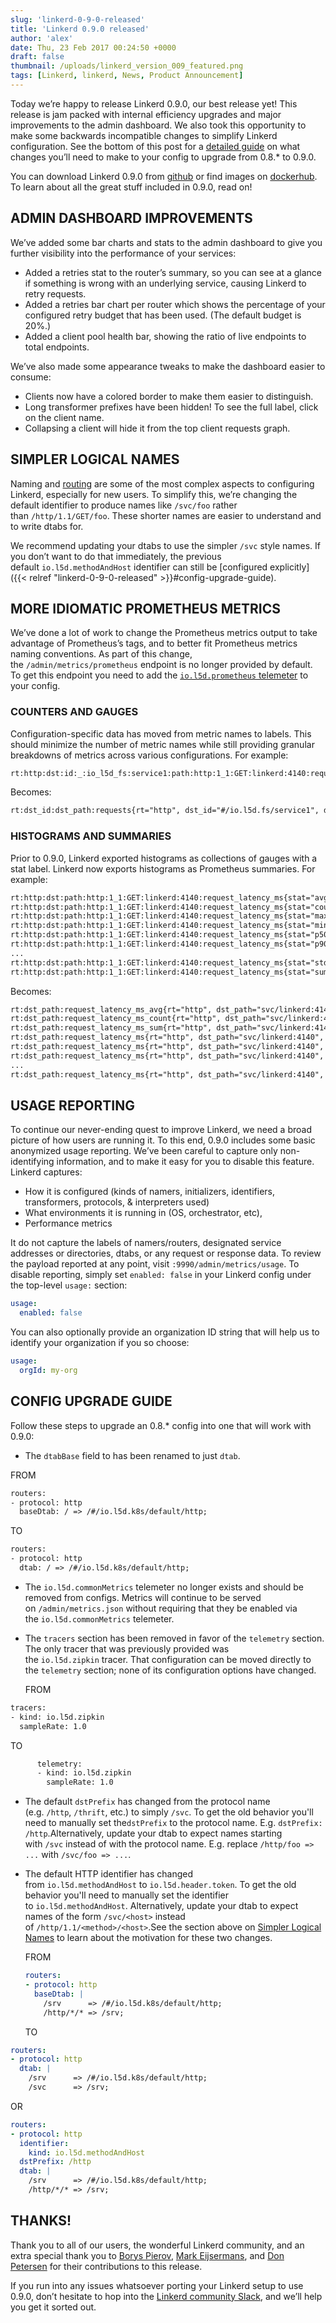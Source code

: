 ```yaml
---
slug: 'linkerd-0-9-0-released'
title: 'Linkerd 0.9.0 released'
author: 'alex'
date: Thu, 23 Feb 2017 00:24:50 +0000
draft: false
thumbnail: /uploads/linkerd_version_009_featured.png
tags: [Linkerd, linkerd, News, Product Announcement]
---
```


Today we’re happy to release Linkerd 0.9.0, our best release yet! This release
is jam packed with internal efficiency upgrades and major improvements to the
admin dashboard. We also took this opportunity to make some backwards
incompatible changes to simplify Linkerd configuration. See the bottom of this
post for a [detailed guide](#config-upgrade-guide) on what changes you’ll need
to make to your config to upgrade from 0.8.\* to 0.9.0.

You can download Linkerd 0.9.0
from [github](https://github.com/linkerd/linkerd/releases/tag/0.9.0) or find
images on [dockerhub](https://hub.docker.com/r/buoyantio/linkerd). To learn
about all the great stuff included in 0.9.0, read on!

## ADMIN DASHBOARD IMPROVEMENTS

We’ve added some bar charts and stats to the admin dashboard to give you further
visibility into the performance of your services:

- Added a retries stat to the router’s summary, so you can see at a glance if
  something is wrong with an underlying service, causing Linkerd to retry
  requests.
- Added a retries bar chart per router which shows the percentage of your
  configured retry budget that has been used. (The default budget is 20%.)
- Added a client pool health bar, showing the ratio of live endpoints to total
  endpoints.

We’ve also made some appearance tweaks to make the dashboard easier to consume:

- Clients now have a colored border to make them easier to distinguish.
- Long transformer prefixes have been hidden! To see the full label, click on
  the client name.
- Collapsing a client will hide it from the top client requests graph.

## SIMPLER LOGICAL NAMES

Naming and [routing](https://linkerd.io/in-depth/routing/) are some of the most
complex aspects to configuring Linkerd, especially for new users. To simplify
this, we’re changing the default identifier to produce names
like `/svc/foo` rather than `/http/1.1/GET/foo`. These shorter names are easier
to understand and to write dtabs for.

We recommend updating your dtabs to use the simpler `/svc` style names. If you
don’t want to do that immediately, the previous
default `io.l5d.methodAndHost` identifier can still be [configured
explicitly]({{< relref "linkerd-0-9-0-released" >}}#config-upgrade-guide).

## MORE IDIOMATIC PROMETHEUS METRICS

We’ve done a lot of work to change the Prometheus metrics output to take
advantage of Prometheus’s tags, and to better fit Prometheus metrics naming
conventions. As part of this change, the `/admin/metrics/prometheus` endpoint is
no longer provided by default. To get this endpoint you need to add
the [`io.l5d.prometheus` telemeter](https://linkerd.io/config/0.9.0/linkerd/index.html#prometheus)
to your config.

### COUNTERS AND GAUGES

Configuration-specific data has moved from metric names to labels. This should
minimize the number of metric names while still providing granular breakdowns of
metrics across various configurations. For example:

```txt
rt:http:dst:id:_:io_l5d_fs:service1:path:http:1_1:GET:linkerd:4140:requests
```

Becomes:

```txt
rt:dst_id:dst_path:requests{rt="http", dst_id="#/io.l5d.fs/service1", dst_path="svc/linkerd:4140"}
```

### HISTOGRAMS AND SUMMARIES

Prior to 0.9.0, Linkerd exported histograms as collections of gauges with a stat
label. Linkerd now exports histograms as Prometheus summaries. For example:

```txt
rt:http:dst:path:http:1_1:GET:linkerd:4140:request_latency_ms{stat="avg"}
rt:http:dst:path:http:1_1:GET:linkerd:4140:request_latency_ms{stat="count"}
rt:http:dst:path:http:1_1:GET:linkerd:4140:request_latency_ms{stat="max"}
rt:http:dst:path:http:1_1:GET:linkerd:4140:request_latency_ms{stat="min"}
rt:http:dst:path:http:1_1:GET:linkerd:4140:request_latency_ms{stat="p50"}
rt:http:dst:path:http:1_1:GET:linkerd:4140:request_latency_ms{stat="p90"}
...
rt:http:dst:path:http:1_1:GET:linkerd:4140:request_latency_ms{stat="stddev"}
rt:http:dst:path:http:1_1:GET:linkerd:4140:request_latency_ms{stat="sum"}
```

Becomes:

```txt
rt:dst_path:request_latency_ms_avg{rt="http", dst_path="svc/linkerd:4140"}
rt:dst_path:request_latency_ms_count{rt="http", dst_path="svc/linkerd:4140"}
rt:dst_path:request_latency_ms_sum{rt="http", dst_path="svc/linkerd:4140"}
rt:dst_path:request_latency_ms{rt="http", dst_path="svc/linkerd:4140", quantile="0"}
rt:dst_path:request_latency_ms{rt="http", dst_path="svc/linkerd:4140", quantile="0.5"}
rt:dst_path:request_latency_ms{rt="http", dst_path="svc/linkerd:4140", quantile="0.9"}
...
rt:dst_path:request_latency_ms{rt="http", dst_path="svc/linkerd:4140", quantile="1"}
```

## USAGE REPORTING

To continue our never-ending quest to improve Linkerd, we need a broad picture
of how users are running it. To this end, 0.9.0 includes some basic anonymized
usage reporting. We’ve been careful to capture only non-identifying information,
and to make it easy for you to disable this feature. Linkerd captures:

- How it is configured (kinds of namers, initializers, identifiers,
  transformers, protocols, & interpreters used)
- What environments it is running in (OS, orchestrator, etc),
- Performance metrics

It do not capture the labels of namers/routers, designated service addresses or
directories, dtabs, or any request or response data. To review the payload
reported at any point, visit `:9990/admin/metrics/usage`. To disable reporting,
simply set `enabled: false` in your Linkerd config under the
top-level `usage:` section:

```yml
usage:
  enabled: false
```

You can also optionally provide an organization ID string that will help us to
identify your organization if you so choose:

```yml
usage:
  orgId: my-org
```

## CONFIG UPGRADE GUIDE

Follow these steps to upgrade an 0.8.\* config into one that will work with 0.9.0:

- The `dtabBase` field to has been renamed to just `dtab`.

FROM

```txt
routers:
- protocol: http
  baseDtab: / => /#/io.l5d.k8s/default/http;
```

TO

```txt
routers:
- protocol: http
  dtab: / => /#/io.l5d.k8s/default/http;
```

- The `io.l5d.commonMetrics` telemeter no longer exists and should be removed
  from configs. Metrics will continue to be served
  on `/admin/metrics.json` without requiring that they be enabled via
  the `io.l5d.commonMetrics` telemeter.
- The `tracers` section has been removed in favor of the `telemetry` section.
  The only tracer that was previously provided was the `io.l5d.zipkin` tracer.
  That configuration can be moved directly to the `telemetry` section; none of
  its configuration options have changed.

  FROM

```txt
tracers:
- kind: io.l5d.zipkin
  sampleRate: 1.0
```

  TO

```txt
      telemetry:
      - kind: io.l5d.zipkin
        sampleRate: 1.0
```

- The default `dstPrefix` has changed from the protocol name
  (e.g. `/http`, `/thrift`, etc.) to simply `/svc`. To get the old behavior
  you'll need to manually set the`dstPrefix` to the protocol name.
  E.g. `dstPrefix: /http`.Alternatively, update your dtab to expect names
  starting with `/svc` instead of with the protocol name. E.g.
  replace `/http/foo => ...` with `/svc/foo => ...`.

- The default HTTP identifier has changed
  from `io.l5d.methodAndHost` to `io.l5d.header.token`. To get the old behavior
  you'll need to manually set the identifier to `io.l5d.methodAndHost`.
  Alternatively, update your dtab to expect names of the
  form `/svc/<host>` instead of `/http/1.1/<method>/<host>`.See the section
  above on [Simpler Logical
  Names](#simpler-logical-names) to learn about the
  motivation for these two changes.

  FROM

  ```yml
  routers:
  - protocol: http
    baseDtab: |
      /srv      => /#/io.l5d.k8s/default/http;
      /http/*/* => /srv;
  ```

  TO

```yml
routers:
- protocol: http
  dtab: |
    /srv      => /#/io.l5d.k8s/default/http;
    /svc      => /srv;
```

  OR

```yml
routers:
- protocol: http
  identifier:
    kind: io.l5d.methodAndHost
  dstPrefix: /http
  dtab: |
    /srv      => /#/io.l5d.k8s/default/http;
    /http/*/* => /srv;
```

## THANKS!

Thank you to all of our users, the wonderful Linkerd community, and an extra
special thank you to [Borys Pierov](https://twitter.com/Ashald), [Mark
Eijsermans](https://twitter.com/markeijsermans), and [Don
Petersen](https://github.com/dpetersen) for their contributions to this release.

If you run into any issues whatsoever porting your Linkerd setup to use 0.9.0,
don’t hesitate to hop into the [Linkerd community
Slack](http://slack.linkerd.io/), and we’ll help you get it sorted out.
